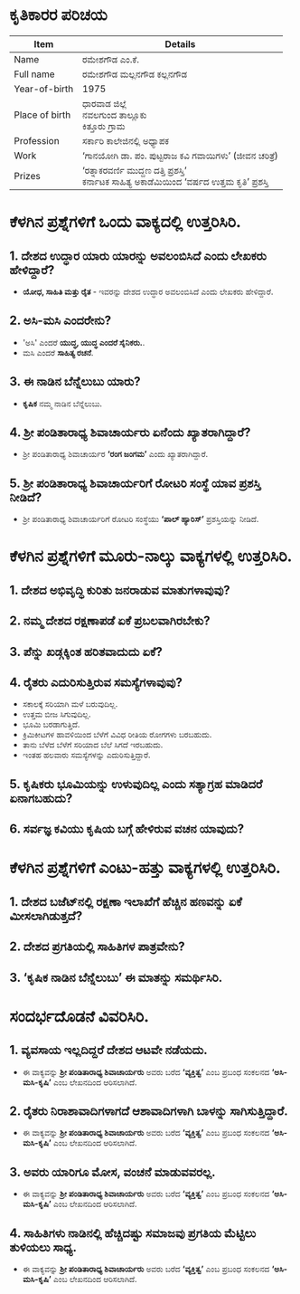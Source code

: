 # ಕೃತಿಕಾರರ ಪರಿಚಯ
|Item | Details|
|-|-|
|Name |ರಮೇಶಗೌಡ ಎಂ.ಕೆ.|
| Full name | ರಮೇಶಗೌಡ ಮಲ್ಲನಗೌಡ ಕಲ್ಲನಗೌಡ |
|Year-of-birth|1975|
|Place of birth|ಧಾರವಾಡ ಜಿಲ್ಲೆ <br> ನವಲಗುಂದ ತಾಲ್ಲೂಕು<br> ಕಿತ್ತೂರು ಗ್ರಾಮ |
|Profession|ಸರ್ಕಾರಿ ಕಾಲೇಜಿನಲ್ಲಿ ಅಧ್ಯಾಪಕ|
|Work|‘ಗಾನಯೋಗಿ ಡಾ. ಪಂ. ಪುಟ್ಟರಾಜ ಕವಿ ಗವಾಯಿಗಳು’ (ಜೀವನ ಚರಿತ್ರೆ)
|Prizes| ‘ರತ್ನಾಕರವರ್ಣಿ ಮುದ್ದಣ ದತ್ತಿ ಪ್ರಶಸ್ತಿ’ <br> ಕರ್ನಾಟಕ ಸಾಹಿತ್ಯ ಅಕಾಡೆಮಿಯಿಂದ ‘ವರ್ಷದ ಉತ್ತಮ ಕೃತಿ’ ಪ್ರಶಸ್ತಿ

# ಕೆಳಗಿನ ಪ್ರಶ್ನೆಗಳಿಗೆ ಒಂದು ವಾಕ್ಯದಲ್ಲಿ ಉತ್ತರಿಸಿರಿ.
## 1. ದೇಶದ ಉದ್ಧಾರ ಯಾರು ಯಾರನ್ನು ಅವಲಂಬಿಸಿದೆ ಎಂದು ಲೇಖಕರು ಹೇಳಿದ್ದಾರೆ?
* **ಯೋಧ, ಸಾಹಿತಿ ಮತ್ತು ರೈತ** - ಇವರನ್ನು ದೇಶದ ಉದ್ಧಾರ ಅವಲಂಬಿಸಿದೆ ಎಂದು ಲೇಖಕರು ಹೇಳಿದ್ದಾರೆ.

## 2. ಅಸಿ-ಮಸಿ ಎಂದರೇನು?
* 'ಅಸಿ' ಎಂದರೆ **ಯುದ್ಧ, ಯುದ್ಧ ಎಂದರೆ ಸೈನಿಕರು.**. 
* ಮಸಿ ಎಂದರೆ **ಸಾಹಿತ್ಯ ರಚನೆ**.

## 3. ಈ ನಾಡಿನ ಬೆನ್ನೆಲುಬು ಯಾರು?
* **ಕೃಷಿಕ** ನಮ್ಮ ನಾಡಿನ ಬೆನ್ನೆಲುಬು.

## 4. ಶ್ರೀ ಪಂಡಿತಾರಾಧ್ಯ ಶಿವಾಚಾರ್ಯರು ಏನೆಂದು ಖ್ಯಾತರಾಗಿದ್ದಾರೆ?
* ಶ್ರೀ ಪಂಡಿತಾರಾಧ್ಯ ಶಿವಾಚಾರ್ಯರ **‘ರಂಗ ಜಂಗಮ’** ಎಂದು ಖ್ಯಾತರಾಗಿದ್ದಾರೆ.

## 5. ಶ್ರೀ ಪಂಡಿತಾರಾಧ್ಯ ಶಿವಾಚಾರ್ಯರಿಗೆ ರೋಟರಿ ಸಂಸ್ಥೆ ಯಾವ ಪ್ರಶಸ್ತಿ ನೀಡಿದೆ?
* ಶ್ರೀ ಪಂಡಿತಾರಾಧ್ಯ ಶಿವಾಚಾರ್ಯರಿಗೆ ರೋಟರಿ ಸಂಸ್ಥೆಯು **‘ಪಾಲ್ ಹ್ಯಾರಿಸ್’** ಪ್ರಶಸ್ತಿಯನ್ನು ನೀಡಿದೆ.

# ಕೆಳಗಿನ ಪ್ರಶ್ನೆಗಳಿಗೆ ಮೂರು-ನಾಲ್ಕು ವಾಕ್ಯಗಳಲ್ಲಿ ಉತ್ತರಿಸಿರಿ.
## 1. ದೇಶದ ಅಭಿವೃದ್ಧಿ ಕುರಿತು ಜನರಾಡುವ ಮಾತುಗಳಾವುವು?
## 2. ನಮ್ಮ ದೇಶದ ರಕ್ಷಣಾಪಡೆ ಏಕೆ ಪ್ರಬಲವಾಗಿರಬೇಕು?
## 3. ಪೆನ್ನು ಖಡ್ಗಕ್ಕಿಂತ ಹರಿತವಾದುದು ಏಕೆ?

## 4. ರೈತರು ಎದುರಿಸುತ್ತಿರುವ ಸಮಸ್ಯೆಗಳಾವುವು?
* ಸಕಾಲಕ್ಕೆ ಸರಿಯಾಗಿ ಮಳೆ ಬರುವುದಿಲ್ಲ. 
* ಉತ್ತಮ ಬೀಜ ಸಿಗುವುದಿಲ್ಲ.
* ಭೂಮಿ ಬರಡಾಗುತ್ತಿದೆ. 
* ಕ್ರಿಮಿಕೀಟಗಳ ಹಾವಳಿಯಿಂದ ಬೆಳೆಗೆ ವಿವಿಧ ರೀತಿಯ ರೋಗಗಳು ಬರಬಹುದು. 
* ತಾನು ಬೆಳೆದ ಬೆಳೆಗೆ ಸರಿಯಾದ ಬೆಲೆ ಸಿಗದೆ ಇರಬಹುದು. 
* ಇಂತಹ ಹಲವಾರು ಸಮಸ್ಯೆಗಳನ್ನು ಎದುರಿಸುತ್ತಿದ್ದಾರೆ.

## 5. ಕೃಷಿಕರು ಭೂಮಿಯನ್ನು ಉಳುವುದಿಲ್ಲ ಎಂದು ಸತ್ಯಾಗ್ರಹ ಮಾಡಿದರೆ ಏನಾಗಬಹುದು?
## 6. ಸರ್ವಜ್ಞ ಕವಿಯು ಕೃಷಿಯ ಬಗ್ಗೆ ಹೇಳಿರುವ ವಚನ ಯಾವುದು?

# ಕೆಳಗಿನ ಪ್ರಶ್ನೆಗಳಿಗೆ ಎಂಟು-ಹತ್ತು ವಾಕ್ಯಗಳಲ್ಲಿ ಉತ್ತರಿಸಿರಿ.
## 1. ದೇಶದ ಬಜೆಟ್‌ನಲ್ಲಿ ರಕ್ಷಣಾ ಇಲಾಖೆಗೆ ಹೆಚ್ಚಿನ ಹಣವನ್ನು ಏಕೆ ಮೀಸಲಾಗಿಡುತ್ತದೆ?
## 2. ದೇಶದ ಪ್ರಗತಿಯಲ್ಲಿ ಸಾಹಿತಿಗಳ ಪಾತ್ರವೇನು?
## 3. ‘ಕೃಷಿಕ ನಾಡಿನ ಬೆನ್ನೆಲುಬು’ ಈ ಮಾತನ್ನು ಸಮರ್ಥಿಸಿರಿ.

# ಸಂದರ್ಭದೊಡನೆ ವಿವರಿಸಿರಿ.
## 1. ವ್ಯವಸಾಯ ಇಲ್ಲದಿದ್ದರೆ ದೇಶದ ಆಟವೇ ನಡೆಯದು.
* ಈ ವಾಕ್ಯವನ್ನು  **ಶ್ರೀ ಪಂಡಿತಾರಾಧ್ಯ ಶಿವಾಚಾರ್ಯರು** ಅವರು ಬರೆದ **‘ವ್ಯಕ್ತಿತ್ವ’** ಎಂಬ ಪ್ರಬಂಧ ಸಂಕಲನದ **‘ಅಸಿ-ಮಸಿ-ಕೃಷಿ’** ಎಂಬ ಲೇಖನದಿಂದ ಆರಿಸಲಾಗಿದೆ.

## 2. ರೈತರು ನಿರಾಶಾವಾದಿಗಳಾಗದೆ ಆಶಾವಾದಿಗಳಾಗಿ ಬಾಳನ್ನು ಸಾಗಿಸುತ್ತಿದ್ದಾರೆ.
* ಈ ವಾಕ್ಯವನ್ನು  **ಶ್ರೀ ಪಂಡಿತಾರಾಧ್ಯ ಶಿವಾಚಾರ್ಯರು** ಅವರು ಬರೆದ **‘ವ್ಯಕ್ತಿತ್ವ’** ಎಂಬ ಪ್ರಬಂಧ ಸಂಕಲನದ **‘ಅಸಿ-ಮಸಿ-ಕೃಷಿ’** ಎಂಬ ಲೇಖನದಿಂದ ಆರಿಸಲಾಗಿದೆ.

## 3. ಅವರು ಯಾರಿಗೂ ಮೋಸ, ವಂಚನೆ ಮಾಡುವವರಲ್ಲ.
* ಈ ವಾಕ್ಯವನ್ನು  **ಶ್ರೀ ಪಂಡಿತಾರಾಧ್ಯ ಶಿವಾಚಾರ್ಯರು** ಅವರು ಬರೆದ **‘ವ್ಯಕ್ತಿತ್ವ’** ಎಂಬ ಪ್ರಬಂಧ ಸಂಕಲನದ **‘ಅಸಿ-ಮಸಿ-ಕೃಷಿ’** ಎಂಬ ಲೇಖನದಿಂದ ಆರಿಸಲಾಗಿದೆ.

## 4. ಸಾಹಿತಿಗಳು ನಾಡಿನಲ್ಲಿ ಹೆಚ್ಚಿದಷ್ಟು ಸಮಾಜವು ಪ್ರಗತಿಯ ಮೆಟ್ಟಿಲು ತುಳಿಯಲು ಸಾಧ್ಯ.
* ಈ ವಾಕ್ಯವನ್ನು  **ಶ್ರೀ ಪಂಡಿತಾರಾಧ್ಯ ಶಿವಾಚಾರ್ಯರು** ಅವರು ಬರೆದ **‘ವ್ಯಕ್ತಿತ್ವ’** ಎಂಬ ಪ್ರಬಂಧ ಸಂಕಲನದ **‘ಅಸಿ-ಮಸಿ-ಕೃಷಿ’** ಎಂಬ ಲೇಖನದಿಂದ ಆರಿಸಲಾಗಿದೆ.
